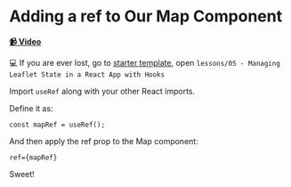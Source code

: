 # Adding a ref to Our Map Component

**[📹 Video](https://egghead.io/lessons/egghead-adding-a-ref-to-our-map-component)**

💻 If you are ever lost, go to [starter template](https://github.com/colbyfayock/launchtime-workshop), open `lessons/05 - Managing Leaflet State in a React App with Hooks`

Import `useRef` along with your other React imports.

Define it as:

`const mapRef = useRef();`

And then apply the ref prop to the Map component:

`ref={mapRef}`

Sweet!
